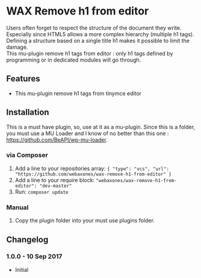 # WAX Remove h1 from editor

Users often forget to respect the structure of the document they write.  
Especially since HTML5 allows a more complex hierarchy (multiple h1 tags).  
Defining a structure based on a single title h1 makes it possible to limit the damage.  
This mu-plugin remove h1 tags from editor : only h1 tags defined by programming or in dedicated modules will go through.


## Features

* This mu-plugin remove h1 tags from tinymce editor

## Installation

This is a must have plugin, so, use at it as a mu-plugin.
Since this is a folder, you must use a MU Loader and I know of no better than this one : https://github.com/BeAPI/wp-mu-loader.

### via Composer

1. Add a line to your repositories array: `{ "type": "vcs", "url": "https://github.com/webaxones/wax-remove-h1-from-editor" }`
2. Add a line to your require block: `"webaxones/wax-remove-h1-from-editor": "dev-master"`
3. Run: `composer update`

### Manual

1. Copy the plugin folder into your must use plugins folder.

## Changelog

### 1.0.0 - 10 Sep 2017
* Initial
